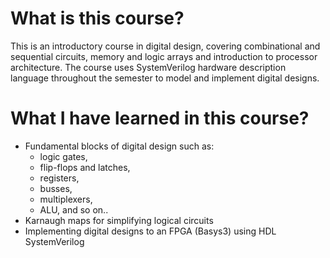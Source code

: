 # What is this course?
This is an introductory course in digital design, covering combinational and sequential circuits, memory and logic arrays and introduction to processor architecture.
The course uses SystemVerilog hardware description language throughout the semester to model and implement digital designs.


# What I have learned in this course?

* Fundamental blocks of digital design such as:
  - logic gates, 
  - flip-flops and latches, 
  - registers,
  - busses,
  - multiplexers,
  - ALU, 
  and so on..
* Karnaugh maps for simplifying logical circuits
* Implementing digital designs to an FPGA (Basys3) using HDL SystemVerilog
